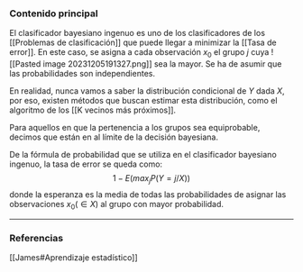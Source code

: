 ### Contenido principal

El clasificador bayesiano ingenuo es uno de los clasificadores de los [[Problemas de clasificación]] que puede llegar a minimizar la [[Tasa de error]]. En este caso, se asigna a cada observación $x_0$ el grupo $j$ cuya
![[Pasted image 20231205191327.png]]
sea la mayor. Se ha de asumir que las probabilidades son independientes.

En realidad, nunca vamos a saber la distribución condicional de $Y$ dada $X$, por eso, existen métodos que buscan estimar esta distribución, como el algoritmo de los [[K vecinos más próximos]].

Para aquellos en que la pertenencia a los grupos sea equiprobable, decimos que están en al límite de la decisión bayesiana.

De la fórmula de probabilidad que se utiliza en el clasificador bayesiano ingenuo, la tasa de error se queda como:
$$1- E(max_j P(Y = j / X)) $$
donde la esperanza es la media de todas las probabilidades de asignar las observaciones $x_0 (\in X)$ al grupo con mayor probabilidad.

--- 
### Referencias

[[James#Aprendizaje estadístico]]